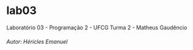 # lab03
Laboratório 03 - Programação 2 - UFCG
Turma 2 - Matheus Gaudêncio
###### *Autor: Héricles Emanuel*

